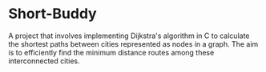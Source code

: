 # Short-Buddy
A project that involves implementing Dijkstra's algorithm in C to calculate the shortest paths between cities represented as nodes in a graph. The aim is to efficiently find the minimum distance routes among these interconnected cities.
